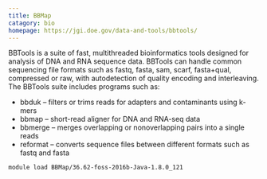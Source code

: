 ```yaml
---
title: BBMap 
catagory: bio
homepage: https://jgi.doe.gov/data-and-tools/bbtools/ 
---
```

BBTools is a suite of fast, multithreaded bioinformatics tools designed for analysis of DNA and RNA sequence data. BBTools can handle common sequencing file formats such as fastq, fasta, sam, scarf, fasta+qual, compressed or raw, with autodetection of quality encoding and interleaving. The BBTools suite includes programs such as:
 * bbduk – filters or trims reads for adapters and contaminants using k-mers
 * bbmap – short-read aligner for DNA and RNA-seq data
 * bbmerge – merges overlapping or nonoverlapping pairs into a single reads
 * reformat – converts sequence files between different formats such as fastq and fasta
```
module load BBMap/36.62-foss-2016b-Java-1.8.0_121 
```
